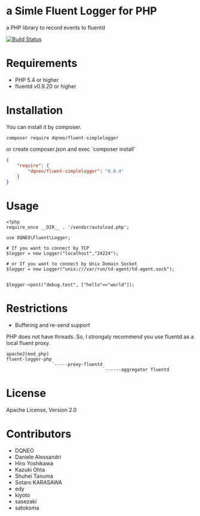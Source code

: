 # a Simle Fluent Logger for PHP

a PHP library to record events to fluentd

[![Build Status](https://travis-ci.org/DQNEO/php-fluent-simplelogger.svg?branch=master)](https://travis-ci.org/DQNEO/php-fluent-simplelogger)

# Requirements

- PHP 5.4 or higher
- fluentd v0.9.20 or higher

# Installation

You can install it by composer.
```
composer require dqneo/fluent-simplelogger
```

or create composer.json and exec `composer install'

```json
{
    "require": {
        "dqneo/fluent-simplelogger": "0.0.4"
    }
}
````

# Usage

````
<?php
require_once __DIR__ . '/vendor/autoload.php';

use DQNEO\Fluent\Logger;

# If you want to connect by TCP
$logger = new Logger("localhost","24224");

# or If you want to connect by Unix Domain Socket
$logger = new Logger("unix:///var/run/td-agent/td-agent.sock");


$logger->post("debug.test", ["hello"=>"world"]);
````

# Restrictions

* Buffering and re-send support

PHP does not have threads. So, I strongaly recommend you use fluentd as a local fluent proxy.

````
apache2(mod_php)
fluent-logger-php
                 `-----proxy-fluentd
                                    `------aggregator fluentd
````

# License
Apache License, Version 2.0


# Contributors

* DQNEO
* Daniele Alessandri
* Hiro Yoshikawa
* Kazuki Ohta
* Shuhei Tanuma
* Sotaro KARASAWA
* edy
* kiyoto
* sasezaki
* satokoma
